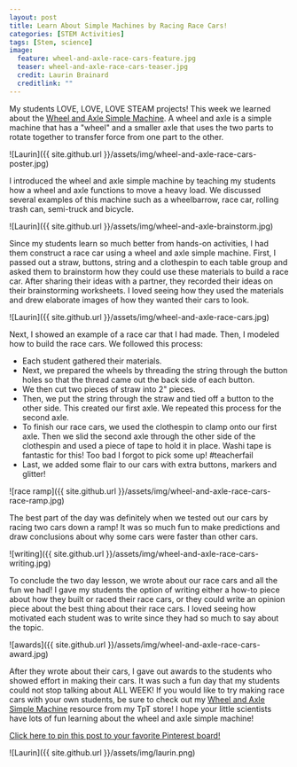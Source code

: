 ```yaml
---
layout: post
title: Learn About Simple Machines by Racing Race Cars!
categories: [STEM Activities]
tags: [Stem, science]
image:
  feature: wheel-and-axle-race-cars-feature.jpg
  teaser: wheel-and-axle-race-cars-teaser.jpg
  credit: Laurin Brainard
  creditlink: ""
---
```

My students LOVE, LOVE, LOVE STEAM projects! This week we learned about the [Wheel and Axle Simple Machine](http://bit.ly/wheelaxle). A wheel and axle is a simple machine that has a "wheel" and a smaller axle that uses the two parts to rotate together to transfer force from one part to the other.  

![Laurin]({{ site.github.url }}/assets/img/wheel-and-axle-race-cars-poster.jpg)

I introduced the wheel and axle simple machine by teaching my students how a wheel and axle functions to move a heavy load. We discussed several examples of this machine such as a wheelbarrow, race car, rolling trash can, semi-truck and bicycle. 

![Laurin]({{ site.github.url }}/assets/img/wheel-and-axle-brainstorm.jpg)

Since my students learn so much better from hands-on activities, I had them construct a race car using a wheel and axle simple machine. First, I passed out a straw, buttons, string and a clothespin to each table group and asked them to brainstorm how they could use these materials to build a race car. After sharing their ideas with a partner, they recorded their ideas on their brainstorming worksheets. I loved seeing how they used the materials and drew elaborate images of how they wanted their cars to look. 

![Laurin]({{ site.github.url }}/assets/img/wheel-and-axle-race-cars.jpg)

Next, I showed an example of a race car that I had made. Then, I modeled how to build the race cars. We followed this process:
  - Each student gathered their materials.
  - Next, we prepared the wheels by threading the string through the button holes so that the thread came out the back side of each button.
  - We then cut two pieces of straw into 2" pieces. 
  - Then, we put the string through the straw and tied off a button to the other side. This created our first axle. We repeated this process for the second axle.
  - To finish our race cars, we used the clothespin to clamp onto our first axle. Then we slid the second axle through the other side of the clothespin and used a piece of tape to hold it in place. Washi tape is fantastic for this! Too bad I forgot to pick some up! #teacherfail
  - Last, we added some flair to our cars with extra buttons, markers and glitter!

![race ramp]({{ site.github.url }}/assets/img/wheel-and-axle-race-cars-race-ramp.jpg)

The best part of the day was definitely when we tested out our cars by racing two cars down a ramp! It was so much fun to make predictions and draw conclusions about why some cars were faster than other cars. 

![writing]({{ site.github.url }}/assets/img/wheel-and-axle-race-cars-writing.jpg)

To conclude the two day lesson, we wrote about our race cars and all the fun we had! I gave my students the option of writing either a how-to piece about how they built or raced their race cars, or they could write an opinion piece about the best thing about their race cars. I loved seeing how motivated each student was to write since they had so much to say about the topic. 

![awards]({{ site.github.url }}/assets/img/wheel-and-axle-race-cars-award.jpg)

After they wrote about their cars, I gave out awards to the students who showed effort in making their cars. It was such a fun day that my students could not stop talking about ALL WEEK! If you would like to try making race cars with your own students, be sure to check out my [Wheel and Axle Simple Machine](http://bit.ly/wheelaxle) resource from my TpT store! I hope your little scientists have lots of fun learning about the wheel and axle simple machine!

[Click here to pin this post to your favorite Pinterest board!](https://pin.it/llmqdhm6tok5ec)

![Laurin]({{ site.github.url }}/assets/img/laurin.png)
